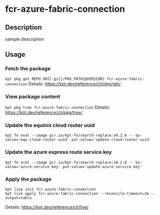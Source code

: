 # fcr-azure-fabric-connection

## Description
sample description

## Usage

### Fetch the package
`kpt pkg get REPO_URI[.git]/PKG_PATH[@VERSION] fcr-azure-fabric-connection`
Details: https://kpt.dev/reference/cli/pkg/get/

### View package content
`kpt pkg tree fcr-azure-fabric-connection`
Details: https://kpt.dev/reference/cli/pkg/tree/

### Update the equinix cloud router uuid

`kpt fn eval --image gcr.io/kpt-fn/search-replace:v0.2.0 -- by-value='eqx-cloud-router-uuid' put-value='update-cloud-router-uuid'`

### Update the azure express route service key

`kpt fn eval --image gcr.io/kpt-fn/search-replace:v0.2.0 -- by-value='azure-service-key' put-value='update-azure-service-key'`

### Apply the package
```
kpt live init fcr-azure-fabric-connection
kpt live apply fcr-azure-fabric-connection --reconcile-timeout=2m --output=table
```
Details: https://kpt.dev/reference/cli/live/
